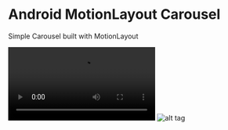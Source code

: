 # Android MotionLayout Carousel
Simple Carousel built with MotionLayout

![](motion_layout.mp4)
![alt tag](https://raw.githubusercontent.com/faob-dev/MotionLayoutCarousel/master/screenshots/motion_layout.gif)

